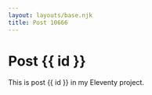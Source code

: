 ```yaml
---
layout: layouts/base.njk
title: Post 10666
---
```


# Post {{ id }}

This is post {{ id }} in my Eleventy project.
